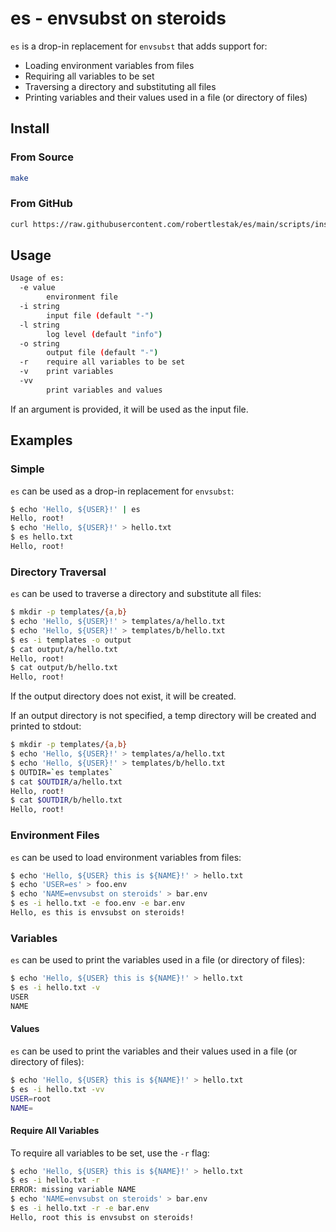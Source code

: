# es - envsubst on steroids

`es` is a drop-in replacement for `envsubst` that adds support for:

* Loading environment variables from files
* Requiring all variables to be set
* Traversing a directory and substituting all files
* Printing variables and their values used in a file (or directory of files)

## Install

### From Source

```bash
make
```

### From GitHub

```bash
curl https://raw.githubusercontent.com/robertlestak/es/main/scripts/install.sh | bash
```

## Usage

```bash
Usage of es:
  -e value
        environment file
  -i string
        input file (default "-")
  -l string
        log level (default "info")
  -o string
        output file (default "-")
  -r    require all variables to be set
  -v    print variables
  -vv
        print variables and values
```

If an argument is provided, it will be used as the input file.

## Examples

### Simple

`es` can be used as a drop-in replacement for `envsubst`:

```bash
$ echo 'Hello, ${USER}!' | es
Hello, root!
$ echo 'Hello, ${USER}!' > hello.txt
$ es hello.txt
Hello, root!
```

### Directory Traversal

`es` can be used to traverse a directory and substitute all files:

```bash
$ mkdir -p templates/{a,b}
$ echo 'Hello, ${USER}!' > templates/a/hello.txt
$ echo 'Hello, ${USER}!' > templates/b/hello.txt
$ es -i templates -o output
$ cat output/a/hello.txt
Hello, root!
$ cat output/b/hello.txt
Hello, root!
```

If the output directory does not exist, it will be created.

If an output directory is not specified, a temp directory will be created and printed to stdout:

```bash
$ mkdir -p templates/{a,b}
$ echo 'Hello, ${USER}!' > templates/a/hello.txt
$ echo 'Hello, ${USER}!' > templates/b/hello.txt
$ OUTDIR=`es templates`
$ cat $OUTDIR/a/hello.txt
Hello, root!
$ cat $OUTDIR/b/hello.txt
Hello, root!
```

### Environment Files

`es` can be used to load environment variables from files:

```bash
$ echo 'Hello, ${USER} this is ${NAME}!' > hello.txt
$ echo 'USER=es' > foo.env
$ echo 'NAME=envsubst on steroids' > bar.env
$ es -i hello.txt -e foo.env -e bar.env
Hello, es this is envsubst on steroids!
```

### Variables

`es` can be used to print the variables used in a file (or directory of files):

```bash
$ echo 'Hello, ${USER} this is ${NAME}!' > hello.txt
$ es -i hello.txt -v
USER
NAME
```

#### Values

`es` can be used to print the variables and their values used in a file (or directory of files):

```bash
$ echo 'Hello, ${USER} this is ${NAME}!' > hello.txt
$ es -i hello.txt -vv 
USER=root
NAME=
```

#### Require All Variables

To require all variables to be set, use the `-r` flag:

```bash
$ echo 'Hello, ${USER} this is ${NAME}!' > hello.txt
$ es -i hello.txt -r
ERROR: missing variable NAME
$ echo 'NAME=envsubst on steroids' > bar.env
$ es -i hello.txt -r -e bar.env
Hello, root this is envsubst on steroids!
```
